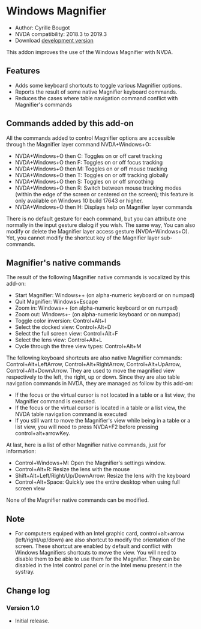 # Windows Magnifier

* Author: Cyrille Bougot
* NVDA compatibility: 2018.3 to 2019.3
* Download [development version][2]

This addon improves the use of the Windows Magnifier with NVDA.


## Features

* Adds some keyboard shortcuts to toggle various Magnifier options.
* Reports the result of some native Magnifier keyboard commands.
* Reduces the cases where table navigation command conflict with Magnifier's commands


## Commands added by this add-on

All the commands added to control Magnifier options are accessible through the Magnifier layer command NVDA+Windows+O:

* NVDA+Windows+O then C: Toggles on or off caret tracking
* NVDA+Windows+O then F: Toggles on or off focus tracking
* NVDA+Windows+O then M: Toggles on or off mouse tracking
* NVDA+Windows+O then T: Toggles on or off tracking globally
* NVDA+Windows+O then S: Toggles on or off smoothing
* NVDA+Windows+O then R: Switch between mouse tracking modes (within the edge of the screen or centered on the screen); this feature is only available on Windows 10 build 17643 or higher.
* NVDA+Windows+O then H: Displays help on Magnifier layer commands

There is no default gesture for each command, but you can attribute one normally in the input gesture dialog if you wish. The same way, You can also modify or delete the Magnifier layer access gesture (NVDA+Windows+O). Yet, you cannot modify the shortcut key of the Magnifier layer sub-commands.


## Magnifier's native commands

The result of the following Magnifier native commands is vocalized by this add-on:

* Start Magnifier: Windows++ (on alpha-numeric keyboard or on numpad)
* Quit Magnifier: Windows+Escape
* Zoom in: Windows++ (on alpha-numeric keyboard or on numpad)
* Zoom out: Windows+- (on alpha-numeric keyboard or on numpad)
* Toggle color inversion: Control+Alt+I
* Select the docked view: Control+Alt+D
* Select the full screen view: Control+Alt+F
* Select the lens view: Control+Alt+L
* Cycle through the three view types: Control+Alt+M

The following keyboard shortcuts are also native Magnifier commands: Control+Alt+LeftArrow, Control+Alt+RightArrow, Control+Alt+UpArrow, Control+Alt+DownArrow. They are used to move the magnified view respectively to the left, the right, up or down. Since they are also table navigation commands in NVDA, they are managed as follow by this add-on:

* If the focus or the virtual cursor is not located in a table or a list view, the Magnifier command is executed.
* If the focus or the virtual cursor is located in a table or a list view, the NVDA table navigation command is executed
* If you still want to move the Magnifier's view while being in a table or a list view, you will need to press NVDA+F2 before pressing control+alt+arrowKey.


At last, here is a list of other Magnifier native commands, just for information:

* Control+Windows+M: Open the Magnifier's settings window.
* Control+Alt+R: Resize the lens with the mouse
* Shift+Alt+Left/Right/Up/DownArrow: Resize the lens with the keyboard
* Control+Alt+Space: Quickly see the entire desktop when using full screen view

None of the Magnifier native commands can be modified.


## Note

* For computers equiped with an Intel graphic card, control+alt+arrow (left/right/up/down) are also shortcut to modify the orientation of the screen. These shortcut are enabled by default and conflict with Windows Magnifiers shortcuts to move the view. You will need to disable them to be able to use them for the Magnifier. They can be disabled in the Intel control panel or in the Intel menu present in the systray.


## Change log

### Version 1.0

* Initial release.

[2]: https://github.com/CyrilleB79/winMag/releases/download/V1.0-dev-20200127/winMag-1.0-dev-20200127.nvda-addon
